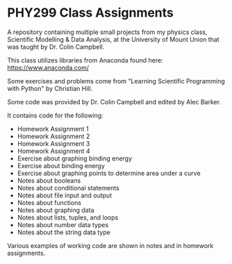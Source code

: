 # PHY299 Class Assignments
A repository containing multiple small projects from my physics class, Scientific Modelling & Data Analysis, at the University of Mount Union that was taught by Dr. Colin Campbell.

This class utilizes libraries from Anaconda found here: https://www.anaconda.com/

Some exercises and problems come from "Learning Scientific Programming with Python" by Christian Hill.

Some code was provided by Dr. Colin Campbell and edited by Alec Barker.

It contains code for the following:
- Homework Assignment 1
- Homework Assignment 2
- Homework Assignment 3
- Homework Assignment 4
- Exercise about graphing binding energy
- Exercise about binding energy
- Exercise about graphing points to determine area under a curve
- Notes about booleans
- Notes about conditional statements
- Notes about file input and output
- Notes about functions
- Notes about graphing data
- Notes about lists, tuples, and loops
- Notes about number data types
- Notes about the string data type

Various examples of working code are shown in notes and in homework assignments.
